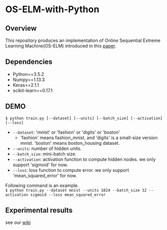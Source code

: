 # OS-ELM-with-Python

## Overview

This repository produces an implementation of Online Sequential Extreme Learning Machine(OS-ELM) introduced in this [paper](http://citeseerx.ist.psu.edu/viewdoc/download?doi=10.1.1.217.1418&rep=rep1&type=pdf).

## Dependencies

* Python==3.5.2
* Numpy==1.13.3
* Keras==2.1.1
* scikit-learn==0.17.1

## DEMO

`$ python train.py [--dataset] [--units] [--batch_size] [--activation] [--loss]`  

* `--dataset`: 'mnist' or 'fashion' or 'digits' or 'boston'
    * 'fashion' means fashion_mnist, and 'digits' is a small-size version mnist. 'boston' means boston_housing dataset.
* `--units`: number of hidden units.
* `--batch_size`: mini-batch size.
* `--activation`: activation function to compute hidden nodes. we only support 'sigmoid' for now.
* `--loss`: loss function to compute error. we only support 'mean_squared_error' for now.

Following command is an example.  
`$ python train.py --dataset mnist --units 1024 --batch_size 32 --activation sigmoid --loss mean_squared_error`

## Experimental results

see our [wiki](https://github.com/otenim/OS-ELM-with-Python/wiki)
